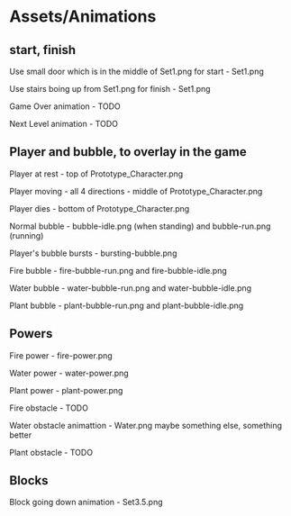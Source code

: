 # Assets/Animations
## start, finish
Use small door which is in the middle of Set1.png for start - Set1.png 

Use stairs boing up from Set1.png for finish - Set1.png

Game Over animation - TODO 

Next Level animation - TODO

## Player and bubble, to overlay in the game
Player at rest - top of Prototype_Character.png

Player moving - all 4 directions - middle of Prototype_Character.png

Player dies - bottom of Prototype_Character.png

Normal bubble - bubble-idle.png (when standing) and bubble-run.png (running)

Player's bubble bursts - bursting-bubble.png

Fire bubble - fire-bubble-run.png and fire-bubble-idle.png

Water bubble - water-bubble-run.png and water-bubble-idle.png

Plant bubble - plant-bubble-run.png and plant-bubble-idle.png

## Powers 
Fire power - fire-power.png

Water power - water-power.png

Plant power - plant-power.png

Fire obstacle - TODO

Water obstacle animattion - Water.png maybe something else, something better 

Plant obstacle - TODO

## Blocks
Block going down animation - Set3.5.png
